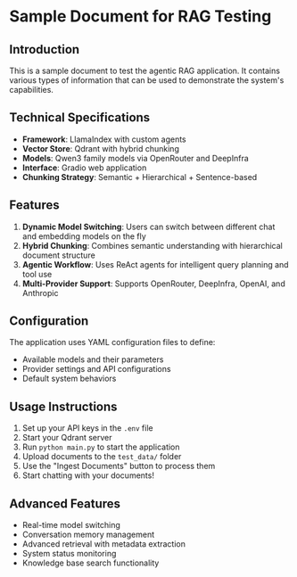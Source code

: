 # Sample Document for RAG Testing

## Introduction
This is a sample document to test the agentic RAG application. It contains various types of information that can be used to demonstrate the system's capabilities.

## Technical Specifications
- **Framework**: LlamaIndex with custom agents
- **Vector Store**: Qdrant with hybrid chunking
- **Models**: Qwen3 family models via OpenRouter and DeepInfra
- **Interface**: Gradio web application
- **Chunking Strategy**: Semantic + Hierarchical + Sentence-based

## Features
1. **Dynamic Model Switching**: Users can switch between different chat and embedding models on the fly
2. **Hybrid Chunking**: Combines semantic understanding with hierarchical document structure
3. **Agentic Workflow**: Uses ReAct agents for intelligent query planning and tool use
4. **Multi-Provider Support**: Supports OpenRouter, DeepInfra, OpenAI, and Anthropic

## Configuration
The application uses YAML configuration files to define:
- Available models and their parameters
- Provider settings and API configurations
- Default system behaviors

## Usage Instructions
1. Set up your API keys in the `.env` file
2. Start your Qdrant server
3. Run `python main.py` to start the application
4. Upload documents to the `test_data/` folder
5. Use the "Ingest Documents" button to process them
6. Start chatting with your documents!

## Advanced Features
- Real-time model switching
- Conversation memory management
- Advanced retrieval with metadata extraction
- System status monitoring
- Knowledge base search functionality